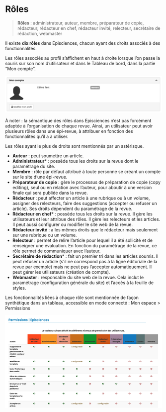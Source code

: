 # Rôles

> **Rôles** : administrateur, auteur, membre, préparateur de copie, rédacteur, rédacteur en chef, rédacteur invité, relecteur, secrétaire de rédaction, webmaster

Il existe **dix rôles** dans Episciences, chacun ayant des droits associés à des fonctionnalités.

Les rôles associés au profil s’affichent en haut à droite lorsque l’on passe la souris sur son nom d’utilisateur et dans le Tableau de bord, dans la partie “Mon compte”.

![Alt text](img/roles-1.png "Mes rôles")

À noter : la sémantique des rôles dans Episciences n’est pas forcément adaptée à l’organisation de chaque revue. Ainsi, un utilisateur peut avoir plusieurs rôles dans une épi-revue, à attribuer en fonction des fonctionnalités qu’il a à utiliser.

Les rôles ayant le plus de droits sont mentionnés par un astérisque.

+ **Auteur** : peut soumettre un article.
+ **Administrateur*** : possède tous les droits sur la revue dont le paramétrage du site.
+ **Membre** : rôle par défaut attribué à toute personne se créant un compte sur le site d’une épi-revue.
+ **Préparateur de copie** : gère le processus de préparation de copie (copy editing), seul ou en relation avec l’auteur, pour aboutir à une version finale qui sera publiée dans la revue.
+ **Rédacteur** : peut affecter un article à une rubrique ou à un volume, assigner des relecteurs, faire des suggestions (accepter ou refuser un article). Ses droits dépendent du paramétrage de la revue.
+ **Rédacteur en chef*** : possède tous les droits sur la revue. Il gère les utilisateurs et leur attribue des rôles. Il gère les relecteurs et les articles. Il peut aussi configurer ou modifier le site web de la revue.
+ **Rédacteur invité** : a les mêmes droits que le rédacteur mais seulement sur une rubrique ou un volume.
+ **Relecteur** : permet de relire l’article pour lequel il a été sollicité et de renseigner une évaluation. En fonction du paramétrage de la revue, ce rôle permet de communiquer avec l’auteur.
+ **Secrétaire de rédaction*** : fait un premier tri dans les articles soumis. Il peut refuser un article (s’il ne correspond pas à la ligne éditoriale de la revue par exemple) mais ne peut pas l’accepter automatiquement. Il peut gérer les utilisateurs (création de compte).
+ **Webmaster** : responsable du site web de la revue. Cela inclut le paramétrage (configuration générale du site) et l’accès à la feuille de styles.


Les fonctionnalités liées à chaque rôle sont mentionnée de façon synthétique dans un tableau, accessible en mode connecté : Mon espace > Permissions

![Alt text](img/roles-2.png "Permissions")
